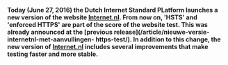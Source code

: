 **Today (June 27, 2016) the Dutch Internet Standard PLatform launches a new 
version of the website [Internet.nl](/). From now on, 'HSTS' and 'enforced 
HTTPS' are part of the score of the website test. This was already announced
 at the [previous release](/article/nieuwe-versie-internetnl-met-aanvullingen-
https-test/). In addition to this change, the new version of 
[Internet.nl](/) includes several improvements that make testing faster and 
more stable.**
